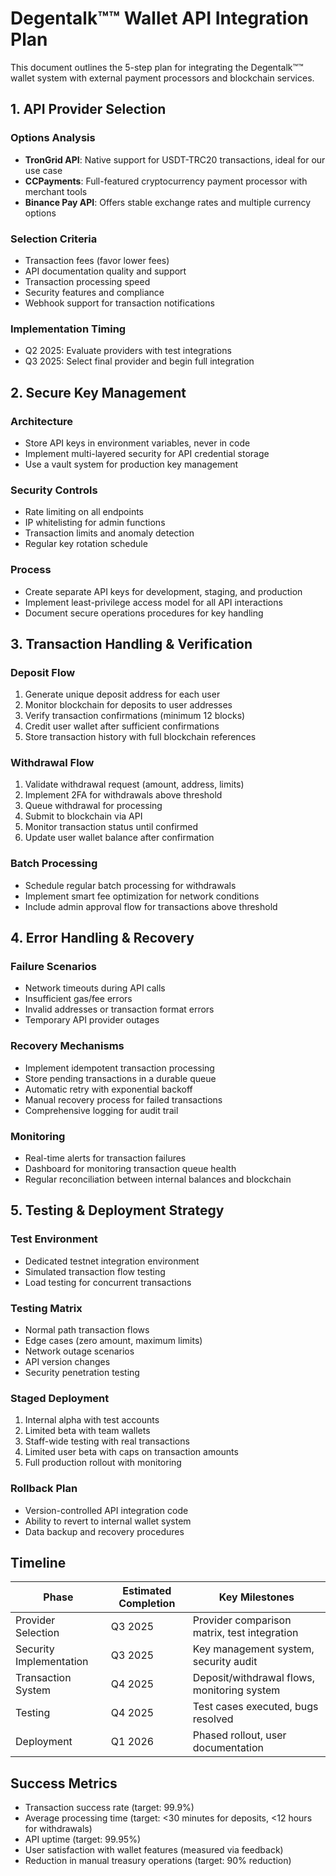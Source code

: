 # Degentalk™™ Wallet API Integration Plan

This document outlines the 5-step plan for integrating the Degentalk™™ wallet system with external payment processors and blockchain services.

## 1. API Provider Selection

### Options Analysis
- **TronGrid API**: Native support for USDT-TRC20 transactions, ideal for our use case
- **CCPayments**: Full-featured cryptocurrency payment processor with merchant tools
- **Binance Pay API**: Offers stable exchange rates and multiple currency options

### Selection Criteria
- Transaction fees (favor lower fees)
- API documentation quality and support
- Transaction processing speed
- Security features and compliance
- Webhook support for transaction notifications

### Implementation Timing
- Q2 2025: Evaluate providers with test integrations
- Q3 2025: Select final provider and begin full integration

## 2. Secure Key Management

### Architecture
- Store API keys in environment variables, never in code
- Implement multi-layered security for API credential storage
- Use a vault system for production key management

### Security Controls
- Rate limiting on all endpoints
- IP whitelisting for admin functions
- Transaction limits and anomaly detection
- Regular key rotation schedule

### Process
- Create separate API keys for development, staging, and production
- Implement least-privilege access model for all API interactions
- Document secure operations procedures for key handling

## 3. Transaction Handling & Verification

### Deposit Flow
1. Generate unique deposit address for each user
2. Monitor blockchain for deposits to user addresses
3. Verify transaction confirmations (minimum 12 blocks)
4. Credit user wallet after sufficient confirmations
5. Store transaction history with full blockchain references

### Withdrawal Flow
1. Validate withdrawal request (amount, address, limits)
2. Implement 2FA for withdrawals above threshold
3. Queue withdrawal for processing
4. Submit to blockchain via API
5. Monitor transaction status until confirmed
6. Update user wallet balance after confirmation

### Batch Processing
- Schedule regular batch processing for withdrawals
- Implement smart fee optimization for network conditions
- Include admin approval flow for transactions above threshold

## 4. Error Handling & Recovery

### Failure Scenarios
- Network timeouts during API calls
- Insufficient gas/fee errors
- Invalid addresses or transaction format errors
- Temporary API provider outages

### Recovery Mechanisms
- Implement idempotent transaction processing
- Store pending transactions in a durable queue
- Automatic retry with exponential backoff
- Manual recovery process for failed transactions
- Comprehensive logging for audit trail

### Monitoring
- Real-time alerts for transaction failures
- Dashboard for monitoring transaction queue health
- Regular reconciliation between internal balances and blockchain

## 5. Testing & Deployment Strategy

### Test Environment
- Dedicated testnet integration environment
- Simulated transaction flow testing
- Load testing for concurrent transactions

### Testing Matrix
- Normal path transaction flows
- Edge cases (zero amount, maximum limits)
- Network outage scenarios
- API version changes
- Security penetration testing

### Staged Deployment
1. Internal alpha with test accounts
2. Limited beta with team wallets
3. Staff-wide testing with real transactions
4. Limited user beta with caps on transaction amounts
5. Full production rollout with monitoring

### Rollback Plan
- Version-controlled API integration code
- Ability to revert to internal wallet system
- Data backup and recovery procedures

## Timeline

| Phase | Estimated Completion | Key Milestones |
|-------|----------------------|----------------|
| Provider Selection | Q3 2025 | Provider comparison matrix, test integration |
| Security Implementation | Q3 2025 | Key management system, security audit |
| Transaction System | Q4 2025 | Deposit/withdrawal flows, monitoring system |
| Testing | Q4 2025 | Test cases executed, bugs resolved |
| Deployment | Q1 2026 | Phased rollout, user documentation |

## Success Metrics

- Transaction success rate (target: 99.9%)
- Average processing time (target: <30 minutes for deposits, <12 hours for withdrawals)
- API uptime (target: 99.95%)
- User satisfaction with wallet features (measured via feedback)
- Reduction in manual treasury operations (target: 90% reduction)